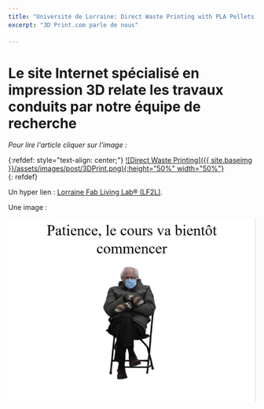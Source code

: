 ```yaml
---
title: "Université de Lorraine: Direct Waste Printing with PLA Pellets Versus FDM 3D Printing"
excerpt: "3D Print.com parle de nous"

---
```


# Le site Internet spécialisé en impression 3D relate les travaux conduits par notre équipe de recherche #

*Pour lire l'article cliquer sur l'image :* 

{:refdef: style="text-align: center;"}
<a href="https://3dprint.com/266887/universite-de-lorraine-direct-waste-printing-pla-versus-fff-3d-printing/">![Direct Waste Printing]({{ site.baseimg }}/assets/images/post/3DPrint.png){:height="50%" width="50%"}  
</a>{: refdef}



Un hyper lien : 
[Lorraine Fab Living Lab® (LF2L)](http://lf2l.fr/). 

Une image :

![Direct Waste Printing](/uploads/img_4706.jpg)
